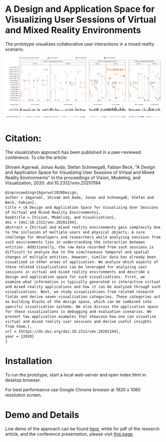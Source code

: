 # A Design and Application Space for Visualizing User Sessions of Virtual and Mixed Reality Environments

The prototype visualizes collaborative user interactions in a mixed reality scenario.

![Untitled](images/screenshot.png)

# Citation:

The visualization approach has been published in a peer-reviewed conference. To cite the article:

Shivam Agarwal, Jonas Auda, Stefan Schneegaß, Fabian Beck, "A Design and Application Space for Visualizing User Sessions of Virtual and Mixed Reality Environments" In the proceedings of Vision, Modeling, and Visualization, 2020. doi:10.2312/vmv.20201194

```
@inproceedings{Agarwal2020Design,
author = {Agarwal, Shivam and Auda, Jonas and Schneegaß, Stefan and Beck, Fabian},
title = {A Design and Application Space for Visualizing User Sessions of Virtual and Mixed Reality Environments},
booktitle = {Vision, Modeling, and Visualization},
doi = {doi:10.2312/vmv.20201194},
abstract = {Virtual and mixed reality environments gain complexity due to the inclusion of multiple users and physical objects. A core challenge for developers and researchers while analyzing sessions from such environments lies in understanding the interaction between entities. Additionally, the raw data recorded from such sessions is difficult to analyze due to the simultaneous temporal and spatial changes of multiple entities. However, similar data has already been visualized in other areas of application. We analyze which aspects of these related visualizations can be leveraged for analyzing user sessions in virtual and mixed reality environments and describe a design and application space for such visualizations. First, we examine what information is typically generated in interactive virtual and mixed reality applications and how it can be analyzed through such visualizations. Next, we study visualizations from related research fields and derive seven visualization categories. These categories act as building blocks of the design space, which can be combined into specific visualization systems. We also discuss the application space for these visualizations in debugging and evaluation scenarios. We present two application examples that showcase how one can visualize virtual and mixed reality user sessions and derive useful insights from them.},
url = {https://dx.doi.org/doi:10.2312/vmv.20201194},
year = {2020}
}
```

# Installation

To run the prototype, start a local web-server and open index.html in desktop browser.

For best performance use Google Chrome browser at 1920 x 1080 resolution screen.

# Demo and Details

Live demo of the approach can be found [here](https://vis-uni-bamberg.github.io/vr_mr_vis/), while for pdf of the research article, and the conference presentation, please visit [this page](https://s-agarwl.github.io/publication/Agarwal2020Design).
